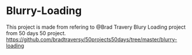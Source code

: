 # Blurry-Loading

This project is made from refering to @Brad Travery Blury Loading project from 50 days 50 project.
https://github.com/bradtraversy/50projects50days/tree/master/blurry-loading
